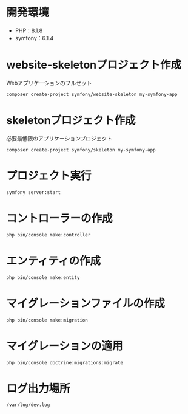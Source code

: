# 開発環境

- PHP：8.1.8
- symfony：6.1.4

# website-skeletonプロジェクト作成

Webアプリケーションのフルセット

```
composer create-project symfony/website-skeleton my-symfony-app
```

# skeletonプロジェクト作成

必要最低限のアプリケーションプロジェクト

```
composer create-project symfony/skeleton my-symfony-app
```

# プロジェクト実行

```
symfony server:start
```

# コントローラーの作成

```
php bin/console make:controller
```

# エンティティの作成

```
php bin/console make:entity
```

# マイグレーションファイルの作成

```
php bin/console make:migration
```

# マイグレーションの適用

```
php bin/console doctrine:migrations:migrate
```

# ログ出力場所

```
/var/log/dev.log
```
